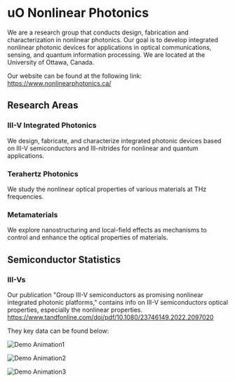 # uO Nonlinear Photonics
We are a research group that conducts design, fabrication and characterization in nonlinear photonics. Our goal is to develop integrated nonlinear photonic devices for applications in optical communications, sensing, and quantum information processing. We are located at the University of Ottawa, Canada. 

Our website can be found at the following link: https://www.nonlinearphotonics.ca/

## Research Areas

### III-V Integrated Photonics
We design, fabricate, and characterize integrated photonic devices based on III-V semiconductors and III-nitrides for nonlinear and quantum applications.

### Terahertz Photonics
We study the nonlinear optical properties of various materials at THz frequencies.

### Metamaterials
We explore nanostructuring and local-field effects as mechanisms to control and enhance the optical properties of materials.

## Semiconductor Statistics

### III-Vs
Our publication "Group III-V semiconductors as promising nonlinear integrated photonic platforms," contains info on III-V semiconductors optical properties, especially the nonlinear properties. 
https://www.tandfonline.com/doi/pdf/10.1080/23746149.2022.2097020

They key data can be found below:

![Demo Animation1](../assets2/III-V_Nitrides_nonlinear_properties.png?raw=true)

![Demo Animation2](../assets2/AlGaAs_nonlinear_properties.png)

![Demo Animation3](../assets2/InGaAsP_Nonlinear_Properties.png)


